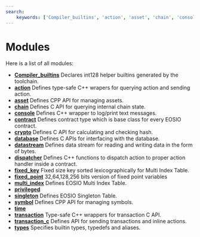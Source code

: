 ```yaml
---
search:
    keywords: ['Compiler_builtins', 'action', 'asset', 'chain', 'console', 'contract', 'crypto', 'database', 'datastream', 'dispatcher', 'fixed_key', 'fixed_point', 'multi_index', 'privileged', 'singleton', 'symbol', 'time', 'transaction', 'transaction_c', 'types']
---
```


# Modules

Here is a list of all modules:
* **[Compiler\_builtins](group__compiler__builtins.md)** Declares int128 helper builtins generated by the toolchain. 
* **[action](group__action.md)** Defines type-safe C++ wrapers for querying action and sending action. 
* **[asset](group__asset.md)** Defines CPP API for managing assets. 
* **[chain](group__chain.md)** Defines C API for querying internal chain state. 
* **[console](group__console.md)** Defines C++ wrapper to log/print text messages. 
* **[contract](group__contract.md)** Defines contract type which is base class for every EOSIO contract. 
* **[crypto](group__crypto.md)** Defines C API for calculating and checking hash. 
* **[database](group__database.md)** Defines C APIs for interfacing with the database. 
* **[datastream](group__datastream.md)** Defines data stream for reading and writing data in the form of bytes. 
* **[dispatcher](group__dispatcher.md)** Defines C++ functions to dispatch action to proper action handler inside a contract. 
* **[fixed\_key](group__fixed__key.md)** Fixed size key sorted lexicographically for Multi Index Table. 
* **[fixed\_point](group__fixed__point.md)** 32,64,128,256 bits version of fixed point variables 
* **[multi\_index](group__multi__index.md)** Defines EOSIO Multi Index Table. 
* **[privileged](group__privileged.md)** 
* **[singleton](group__singleton.md)** Defines EOSIO Singleton Table. 
* **[symbol](group__symbol.md)** Defines CPP API for managing symbols. 
* **[time](group__time.md)** 
* **[transaction](group__transaction.md)** Type-safe C++ wrappers for transaction C API. 
* **[transaction\_c](group__transaction__c.md)** Defines API for sending transactions and inline actions. 
* **[types](group__types.md)** Specifies builtin types, typedefs and aliases. 
